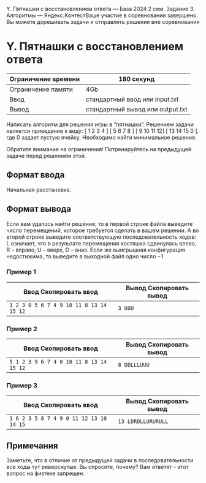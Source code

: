 Y. Пятнашки c восстановлением ответа — База 2024 2 сем. Задание 3. Алгоритмы — Яндекс.КонтестВаше участие в соревновании завершено. Вы можете дорешивать задачи и отправлять решения вне соревнования

# Y. Пятнашки c восстановлением ответа

| Ограничение времени | 180 секунд |
| --- | --- |
| Ограничение памяти | 4Gb |
| Ввод | стандартный ввод или input.txt |
| Вывод | стандартный вывод или output.txt |

Написать алгоритм для решения игры в “пятнашки”. Решением задачи является приведение к виду: \[ 1 2 3 4 \] \[ 5 6 7 8 \] \[ 9 10 11 12\] \[ 13 14 15 0 \], где 0 задает пустую ячейку. Необходимо найти минимальное решение.

Обратите внимание на ограничения! Потренируйтесь на предыдущей задаче перед решением этой.

## Формат ввода

Начальная расстановка.

## Формат вывода

Если вам удалось найти решение, то в первой строке файла выведите число перемещений, которое требуется сделать в вашем решении.
А во второй строке выведите соответствующую последовательность ходов: L означает, что в результате перемещения костяшка сдвинулась
влево, R – вправо, U – вверх, D – вниз. Если же выигрышная конфигурация недостижима, то выведите в выходной файл одно число
−1.

### Пример 1

| Ввод Скопировать ввод | Вывод Скопировать вывод |
| --- | --- |
| `1 2 3 0 5 6 7 4 9 10 11 8 13 14 15 12 ` | `3 UUU ` |

### Пример 2

| Ввод Скопировать ввод | Вывод Скопировать вывод |
| --- | --- |
| `5 1 2 3 9 6 7 4 0 10 11 8 13 14 15 12 ` | `8 DDLLLUUU ` |

### Пример 3

| Ввод Скопировать ввод | Вывод Скопировать вывод |
| --- | --- |
| `1 6 2 3 5 8 7 4 9 0 11 12 13 10 14 15 ` | `13 LDRDLLURURULL ` |

## Примечания

Заметьте, что в отличие от предыдущей задачи в последовательности все ходы тут реверснутые. Вы спросите, почему? Вам ответят
\- этот вопрос на физтехе запрещен.
